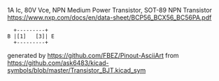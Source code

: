 1A Ic, 80V Vce, NPN Medium Power Transistor, SOT-89
NPN Transistor
https://www.nxp.com/docs/en/data-sheet/BCP56_BCX56_BC56PA.pdf


	  +---------+
	B |[1]   [3]| E
	  +---------+


generated by https://github.com/FBEZ/Pinout-AsciiArt from https://github.com/ask6483/kicad-symbols/blob/master/Transistor_BJT.kicad_sym